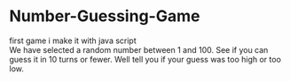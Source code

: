 # Number-Guessing-Game
first game i make it with java script  
We have selected a random number between 1 and 100. See if you can guess it in 10 turns or fewer.
Well tell you if your guess was too high or too low.
